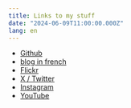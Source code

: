 ```yaml
---
title: Links to my stuff
date: "2024-06-09T11:00:00.000Z"
lang: en
---
```


<nav>
    <ul>
        <li><a href="https://github.com/camille-hdl" target="_blank" rel="noopener noreferrer">
            Github
        </a></li>
        <li><a href="https://programmation-orientee-sieste.dev/" target="_blank" rel="noopener noreferrer">
            blog in french
        </a></li>
        <li><a href="https://flickr.com/camille_hodoul" target="_blank" rel="noopener noreferrer">
            Flickr
        </a></li>
        <li><a href="https://x.com/camille_hdl" target="_blank" rel="noopener noreferrer">
            X / Twitter
        </a></li>
        <li><a href="https://www.instagram.com/eartz/" target="_blank" rel="noopener noreferrer">
            Instagram
        </a></li>
        <li><a href="https://www.youtube.com/@camille-hdl" target="_blank" rel="noopener noreferrer">
            YouTube
        </a></li>
    </ul>
</nav>
